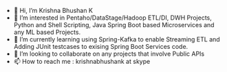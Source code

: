 - 👋 Hi, I’m Krishna Bhushan K
- 👀 I’m interested in Pentaho/DataStage/Hadoop ETL/DI, DWH Projects, Python and Shell Scripting, Java Spring Boot based Microservices and any ML based Projects.
- 🌱 I’m currently learning using Spring-Kafka to enable Streaming ETL and Adding JUnit testcases to exising Spring Boot Services code.
- 💞️ I’m looking to collaborate on any projects that involve Public APIs
- 📫 How to reach me : krishnabhushank at skype

<!---
krishnabhushank/krishnabhushank is a ✨ special ✨ repository because its `README.md` (this file) appears on your GitHub profile.
You can click the Preview link to take a look at your changes.
--->

